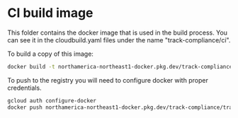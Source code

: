 # CI build image

This folder contains the docker image that is used in the build process.
You can see it in the cloudbuild.yaml files under the name "track-compliance/ci".

To build a copy of this image:

```sh
docker build -t northamerica-northeast1-docker.pkg.dev/track-compliance/tracker/ci .
```
To push to the registry you will need to configure docker with proper credentials.

```sh
gcloud auth configure-docker
docker push northamerica-northeast1-docker.pkg.dev/track-compliance/tracker/ci
```
